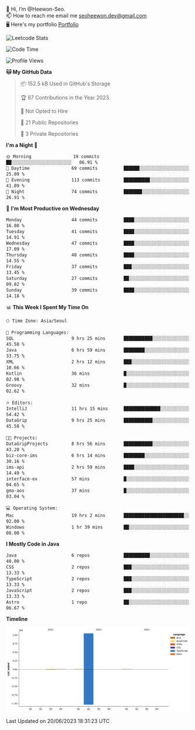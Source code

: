 👋 Hi, I’m @Heewon-Seo.  
📫 How to reach me email me seoheewon.dev@gmail.com   
🖥 Here's my portfolio [Portfolio](https://haileynotes.notion.site/HEEWON-SEO-f98fe97412ee4a6a94fd24fe6832f84c)

![Leetcode Stats](https://leetcode.card.workers.dev/?username=Heewon-Seo)

 <!--START_SECTION:waka-->
![Code Time](http://img.shields.io/badge/Code%20Time-547%20hrs%2041%20mins-blue)

![Profile Views](http://img.shields.io/badge/Profile%20Views-0-blue)

**🐱 My GitHub Data** 

> 📦 152.5 kB Used in GitHub's Storage 
 > 
> 🏆 87 Contributions in the Year 2023
 > 
> 🚫 Not Opted to Hire
 > 
> 📜 21 Public Repositories 
 > 
> 🔑 3 Private Repositories 
 > 
**I'm a Night 🦉** 

```text
🌞 Morning                19 commits          ██░░░░░░░░░░░░░░░░░░░░░░░   06.91 % 
🌆 Daytime                69 commits          ██████░░░░░░░░░░░░░░░░░░░   25.09 % 
🌃 Evening                113 commits         ██████████░░░░░░░░░░░░░░░   41.09 % 
🌙 Night                  74 commits          ███████░░░░░░░░░░░░░░░░░░   26.91 % 
```
📅 **I'm Most Productive on Wednesday** 

```text
Monday                   44 commits          ████░░░░░░░░░░░░░░░░░░░░░   16.00 % 
Tuesday                  41 commits          ████░░░░░░░░░░░░░░░░░░░░░   14.91 % 
Wednesday                47 commits          ████░░░░░░░░░░░░░░░░░░░░░   17.09 % 
Thursday                 40 commits          ████░░░░░░░░░░░░░░░░░░░░░   14.55 % 
Friday                   37 commits          ███░░░░░░░░░░░░░░░░░░░░░░   13.45 % 
Saturday                 27 commits          ██░░░░░░░░░░░░░░░░░░░░░░░   09.82 % 
Sunday                   39 commits          ████░░░░░░░░░░░░░░░░░░░░░   14.18 % 
```


📊 **This Week I Spent My Time On** 

```text
🕑︎ Time Zone: Asia/Seoul

💬 Programming Languages: 
SQL                      9 hrs 25 mins       ███████████░░░░░░░░░░░░░░   45.58 % 
Java                     6 hrs 59 mins       ████████░░░░░░░░░░░░░░░░░   33.75 % 
XML                      2 hrs 12 mins       ███░░░░░░░░░░░░░░░░░░░░░░   10.66 % 
Kotlin                   36 mins             █░░░░░░░░░░░░░░░░░░░░░░░░   02.98 % 
Groovy                   32 mins             █░░░░░░░░░░░░░░░░░░░░░░░░   02.62 % 

🔥 Editors: 
IntelliJ                 11 hrs 15 mins      ██████████████░░░░░░░░░░░   54.42 % 
DataGrip                 9 hrs 25 mins       ███████████░░░░░░░░░░░░░░   45.58 % 

🐱‍💻 Projects: 
DataGripProjects         8 hrs 56 mins       ███████████░░░░░░░░░░░░░░   43.20 % 
biz-core-ims             6 hrs 14 mins       ████████░░░░░░░░░░░░░░░░░   30.16 % 
ims-api                  2 hrs 59 mins       ████░░░░░░░░░░░░░░░░░░░░░   14.49 % 
interface-ex             57 mins             █░░░░░░░░░░░░░░░░░░░░░░░░   04.65 % 
gma-aos                  37 mins             █░░░░░░░░░░░░░░░░░░░░░░░░   03.04 % 

💻 Operating System: 
Mac                      19 hrs 2 mins       ███████████████████████░░   92.00 % 
Windows                  1 hr 39 mins        ██░░░░░░░░░░░░░░░░░░░░░░░   08.00 % 
```

**I Mostly Code in Java** 

```text
Java                     6 repos             ██████████░░░░░░░░░░░░░░░   40.00 % 
CSS                      2 repos             ███░░░░░░░░░░░░░░░░░░░░░░   13.33 % 
TypeScript               2 repos             ███░░░░░░░░░░░░░░░░░░░░░░   13.33 % 
JavaScript               2 repos             ███░░░░░░░░░░░░░░░░░░░░░░   13.33 % 
Astro                    1 repo              ██░░░░░░░░░░░░░░░░░░░░░░░   06.67 % 
```



**Timeline**

![Lines of Code chart](https://raw.githubusercontent.com/Heewon-Seo/Heewon-Seo/main/assets/bar_graph.png)


 Last Updated on 20/06/2023 18:31:23 UTC
<!--END_SECTION:waka-->

